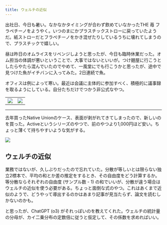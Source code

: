```yaml
---
title: ウェルチの近似
---
```


出社日、今日も暑い。なかなかタイミングが合わず飲めていなかったTHE 苺 フラペチーノをようやく。いつのまにかプラスチックストローに戻っていたようだ。紙ストローだとフラペチーノをかき混ぜたりしているうちに壊れてしまうので、プラスチックで嬉しい。

昼は昨日のオムライスをリベンジしようと思ったが、今日も臨時休業だった。オム担当の体調が悪いということで、大事ではないといいが。つけ麺屋に行こうとしたらやたら混んでいたのでやめて、一風堂にでも行こうかと思ったが、途中で見つけた魚がイチバンに入ってみた。2日連続で魚。

オフィスは例によって寒い。最近は会議に主体的に参加すべく、積極的に議事録を取るようにしている。自分たちだけでつかう非公式なやつ。

<table>
  <tr>
    <td><img src="https://photos.apkas.net/medium/202505/20250514-G3000420.webp" /></td>
    <td><img src="https://photos.apkas.net/medium/202505/20250514-G3000422.webp" /></td>
  </tr>
</table>

---

去年買ったNative Unionのケース、表面が剥がれてきてしまったので、新しいのを買った。Activeというシリーズのやつで、前のやつより1,000円ほど安い。ちょっと薄くて持ちやすいような気がする。

![](https://photos.apkas.net/medium/202505/20250514-AC200142.webp)

## ウェルチの近似

業務ではないが、久しぶりだったので忘れていた。分散が等しいとは限らない独立2標本で、平均の和とか差の推定をするとき、その自由度をどう計算するか。等分散ならそれぞれの自由度 (サンプル数 - 1) の和でいいが、分散が違う場合はウェルチの近似を使う必要がある。ちょっと面倒な式のやつ。これはあくまで近似のようで、どうやって導出するのかはあまり記事が見当たらず、論文を読むしかないのかも。

と思ったが、ChatGPT (o3) がそれっぽいのを教えてくれた。ウェルチの統計量の分母が、カイ二乗分布の定数倍に従うと仮定して、その係数を求めればいい。
